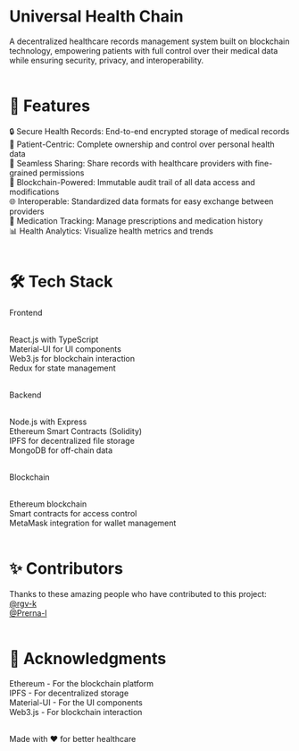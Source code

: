 # Universal Health Chain
A decentralized healthcare records management system built on blockchain technology, empowering patients with full control over their medical data while ensuring security, privacy, and interoperability.<br><br>

# 🌟 Features

🔒 Secure Health Records: End-to-end encrypted storage of medical records<br>
👤 Patient-Centric: Complete ownership and control over personal health data<br>
🏥 Seamless Sharing: Share records with healthcare providers with fine-grained permissions<br>
🔗 Blockchain-Powered: Immutable audit trail of all data access and modifications<br>
🌐 Interoperable: Standardized data formats for easy exchange between providers<br>
💊 Medication Tracking: Manage prescriptions and medication history<br>
📊 Health Analytics: Visualize health metrics and trends<br><br>

# 🛠️ Tech Stack

Frontend<br><br>

React.js with TypeScript<br>
Material-UI for UI components<br>
Web3.js for blockchain interaction<br>
Redux for state management<br><br>

Backend<br><br>

Node.js with Express<br>
Ethereum Smart Contracts (Solidity)<br>
IPFS for decentralized file storage<br>
MongoDB for off-chain data<br><br> 

Blockchain<br><br>

Ethereum blockchain<br>
Smart contracts for access control<br>
MetaMask integration for wallet management<br><br>

# ✨ Contributors
Thanks to these amazing people who have contributed to this project:<br>
[@rgv-k](https://githib.com/rgv-k)<br>
[@Prerna-l](https://githib.com/Prerna-l)<br><br>

# 🙏 Acknowledgments
Ethereum - For the blockchain platform<br>
IPFS - For decentralized storage<br>
Material-UI - For the UI components<br>
Web3.js - For blockchain interaction<br><br>


Made with ❤️ for better healthcare
